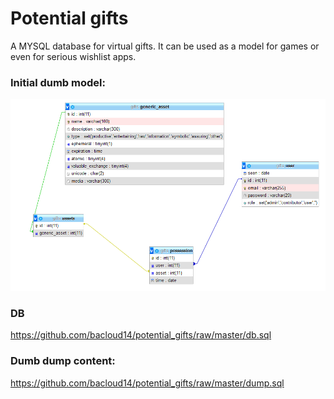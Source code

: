 # Potential gifts
A MYSQL database for virtual gifts. It can be used as a model for games or even for serious wishlist apps.

### Initial dumb model:

![alt text](https://github.com/bacloud14/potential_gifts/raw/master/data_model.PNG)

### DB

https://github.com/bacloud14/potential_gifts/raw/master/db.sql


### Dumb dump content:

https://github.com/bacloud14/potential_gifts/raw/master/dump.sql
